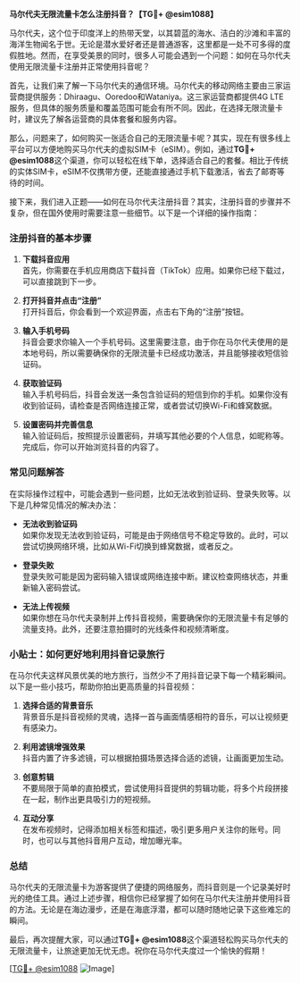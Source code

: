 **马尔代夫无限流量卡怎么注册抖音？【TG💪+ @esim1088】**

马尔代夫，这个位于印度洋上的热带天堂，以其碧蓝的海水、洁白的沙滩和丰富的海洋生物闻名于世。无论是潜水爱好者还是普通游客，这里都是一处不可多得的度假胜地。然而，在享受美景的同时，很多人可能会遇到一个问题：如何在马尔代夫使用无限流量卡注册并正常使用抖音呢？

首先，让我们来了解一下马尔代夫的通信环境。马尔代夫的移动网络主要由三家运营商提供服务：Dhiraagu、Ooredoo和Wataniya。这三家运营商都提供4G LTE服务，但具体的服务质量和覆盖范围可能会有所不同。因此，在选择无限流量卡时，建议先了解各运营商的具体套餐和服务内容。

那么，问题来了，如何购买一张适合自己的无限流量卡呢？其实，现在有很多线上平台可以方便地购买马尔代夫的虚拟SIM卡（eSIM）。例如，通过**TG💪+ @esim1088**这个渠道，你可以轻松在线下单，选择适合自己的套餐。相比于传统的实体SIM卡，eSIM不仅携带方便，还能直接通过手机下载激活，省去了邮寄等待的时间。

接下来，我们进入正题——如何在马尔代夫注册抖音？其实，注册抖音的步骤并不复杂，但在国外使用时需要注意一些细节。以下是一个详细的操作指南：

### 注册抖音的基本步骤

1. **下载抖音应用**  
   首先，你需要在手机应用商店下载抖音（TikTok）应用。如果你已经下载过，可以直接跳到下一步。

2. **打开抖音并点击“注册”**  
   打开抖音后，你会看到一个欢迎界面，点击右下角的“注册”按钮。

3. **输入手机号码**  
   抖音会要求你输入一个手机号码。这里需要注意，由于你在马尔代夫使用的是本地号码，所以需要确保你的无限流量卡已经成功激活，并且能够接收短信验证码。

4. **获取验证码**  
   输入手机号码后，抖音会发送一条包含验证码的短信到你的手机。如果你没有收到验证码，请检查是否网络连接正常，或者尝试切换Wi-Fi和蜂窝数据。

5. **设置密码并完善信息**  
   输入验证码后，按照提示设置密码，并填写其他必要的个人信息，如昵称等。完成后，你可以开始浏览抖音的内容了。

### 常见问题解答

在实际操作过程中，可能会遇到一些问题，比如无法收到验证码、登录失败等。以下是几种常见情况的解决办法：

- **无法收到验证码**  
  如果你发现无法收到验证码，可能是由于网络信号不稳定导致的。此时，可以尝试切换网络环境，比如从Wi-Fi切换到蜂窝数据，或者反之。

- **登录失败**  
  登录失败可能是因为密码输入错误或网络连接中断。建议检查网络状态，并重新输入密码尝试。

- **无法上传视频**  
  如果你想在马尔代夫录制并上传抖音视频，需要确保你的无限流量卡有足够的流量支持。此外，还要注意拍摄时的光线条件和视频清晰度。

### 小贴士：如何更好地利用抖音记录旅行

在马尔代夫这样风景优美的地方旅行，当然少不了用抖音记录下每一个精彩瞬间。以下是一些小技巧，帮助你拍出更高质量的抖音视频：

1. **选择合适的背景音乐**  
   背景音乐是抖音视频的灵魂，选择一首与画面情感相符的音乐，可以让视频更有感染力。

2. **利用滤镜增强效果**  
   抖音内置了许多滤镜，可以根据拍摄场景选择合适的滤镜，让画面更加生动。

3. **创意剪辑**  
   不要局限于简单的直拍模式，尝试使用抖音提供的剪辑功能，将多个片段拼接在一起，制作出更具吸引力的短视频。

4. **互动分享**  
   在发布视频时，记得添加相关标签和描述，吸引更多用户关注你的账号。同时，也可以与其他抖音用户互动，增加曝光率。

### 总结

马尔代夫的无限流量卡为游客提供了便捷的网络服务，而抖音则是一个记录美好时光的绝佳工具。通过上述步骤，相信你已经掌握了如何在马尔代夫注册并使用抖音的方法。无论是在海边漫步，还是在海底浮潜，都可以随时随地记录下这些难忘的瞬间。

最后，再次提醒大家，可以通过**TG💪+ @esim1088**这个渠道轻松购买马尔代夫的无限流量卡，让旅途更加无忧无虑。祝你在马尔代夫度过一个愉快的假期！

[[TG💪+ @esim1088](https://t.me/s/esim1088) ![Image](https://i.postimg.cc/4NQfJmqS/Snipaste-2025-05-13-00-14-12.png)]